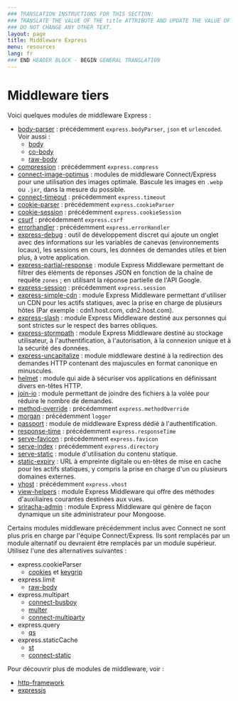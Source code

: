 ```yaml
---
### TRANSLATION INSTRUCTIONS FOR THIS SECTION:
### TRANSLATE THE VALUE OF THE title ATTRIBUTE AND UPDATE THE VALUE OF THE lang ATTRIBUTE.
### DO NOT CHANGE ANY OTHER TEXT.
layout: page
title: Middleware Express
menu: resources
lang: fr
### END HEADER BLOCK - BEGIN GENERAL TRANSLATION
---
```


# Middleware tiers

Voici quelques modules de middleware Express :

  - [body-parser](https://github.com/expressjs/body-parser) : précédemment `express.bodyParser`, `json` et `urlencoded`.
  Voir aussi :
    - [body](https://github.com/raynos/body)
    - [co-body](https://github.com/visionmedia/co-body)
    - [raw-body](https://github.com/stream-utils/raw-body)
  - [compression](https://github.com/expressjs/compression) : précédemment `express.compress`
  - [connect-image-optimus](https://github.com/msemenistyi/connect-image-optimus) : modules de middleware Connect/Express pour une utilisation des images optimale. Bascule les images en `.webp` ou `.jxr`, dans la mesure du possible.
  - [connect-timeout](https://github.com/expressjs/timeout) : précédemment `express.timeout`
  - [cookie-parser](https://github.com/expressjs/cookie-parser) : précédemment `express.cookieParser`
  - [cookie-session](https://github.com/expressjs/cookie-session) : précédemment `express.cookieSession`
  - [csurf](https://github.com/expressjs/csurf) : précédemment `express.csrf`
  - [errorhandler](https://github.com/expressjs/errorhandler) : précédemment `express.errorHandler`
  - [express-debug](https://github.com/devoidfury/express-debug) : outil de développement discret qui ajoute un onglet avec des informations sur les variables de canevas (environnements locaux), les sessions en cours, les données de demandes utiles et bien plus, à votre application.
  - [express-partial-response](https://github.com/nemtsov/express-partial-response) : module Express Middleware permettant de filtrer des éléments de réponses JSON en fonction de la chaîne de requête `zones` ; en utilisant la réponse partielle de l'API Google.
  - [express-session](https://github.com/expressjs/session) : précédemment `express.session`
  - [express-simple-cdn](https://github.com/jamiesteven/express-simple-cdn) : module Express Middleware permettant d'utiliser un CDN pour les actifs statiques, avec la prise en charge de plusieurs hôtes (Par exemple : cdn1.host.com, cdn2.host.com).
  - [express-slash](https://github.com/ericf/express-slash) : module Express Middleware destiné aux personnes qui sont strictes sur le respect des barres obliques.
  - [express-stormpath](https://github.com/stormpath/stormpath-express) : module Express Middleware destiné au stockage utilisateur, à l'authentification, à l'autorisation, à la connexion unique et à la sécurité des données.
  - [express-uncapitalize](https://github.com/jamiesteven/express-uncapitalize) : module middleware destiné à la redirection des demandes HTTP contenant des majuscules en format canonique en minuscules.
  - [helmet](https://github.com/helmetjs/helmet) : module qui aide à sécuriser vos applications en définissant divers en-têtes HTTP.
  - [join-io](https://github.com/coderaiser/join-io "join-io") : module permettant de joindre des fichiers à la volée pour réduire le nombre de demandes.
  - [method-override](https://github.com/expressjs/method-override) : précédemment `express.methodOverride`
  - [morgan](https://github.com/expressjs/morgan) : précédemment `logger`
  - [passport](https://github.com/jaredhanson/passport) : module de middleware Express dédié à l'authentification.
  - [response-time](https://github.com/expressjs/response-time) : précédemment `express.responseTime`
  - [serve-favicon](https://github.com/expressjs/serve-favicon) : précédemment `express.favicon`
  - [serve-index](https://github.com/expressjs/serve-index) : précédemment `express.directory`
  - [serve-static](https://github.com/expressjs/serve-static) : module d'utilisation du contenu statique.
  - [static-expiry](https://github.com/paulwalker/connect-static-expiry) : URL à empreinte digitale ou en-têtes de mise en cache pour les actifs statiques, y compris la prise en charge d'un ou plusieurs domaines externes.
  - [vhost](https://github.com/expressjs/vhost) : précédemment `express.vhost`
  - [view-helpers](https://github.com/madhums/node-view-helpers) : module Express Middleware qui offre des méthodes d'auxiliaires courantes destinées aux vues.
  - [sriracha-admin](https://github.com/hdngr/siracha) : module Express Middleware qui génère de façon dynamique un site administrateur pour Mongoose.

Certains modules middleware précédemment inclus avec Connect ne sont plus pris en charge par l'équipe Connect/Express. Ils sont remplacés par un module alternatif ou devraient être remplacés par un module supérieur. Utilisez l'une des alternatives suivantes :

  - express.cookieParser
    - [cookies](https://github.com/jed/cookies) et [keygrip](https://github.com/jed/keygrip)
  - express.limit
    - [raw-body](https://github.com/stream-utils/raw-body)
  - express.multipart
    - [connect-busboy](https://github.com/mscdex/connect-busboy)
    - [multer](https://github.com/expressjs/multer)
    - [connect-multiparty](https://github.com/superjoe30/connect-multiparty)
  - express.query
    - [qs](https://github.com/visionmedia/node-querystring)
  - express.staticCache
    - [st](https://github.com/isaacs/st)
    - [connect-static](https://github.com/andrewrk/connect-static)

Pour découvrir plus de modules de middleware, voir :

 - [http-framework](https://github.com/Raynos/http-framework/wiki/Modules)
 - [expressjs](https://github.com/expressjs)
